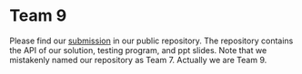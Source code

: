 # Team 9
Please find our [submission](https://github.com/KevinRSX/CityHack-Team7-HongTakAgreement) in our public repository. The repository contains the API of our solution, testing program, and ppt slides.
Note that we mistakenly named our repository as Team 7. Actually we are Team 9.
